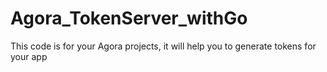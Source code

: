 # Agora_TokenServer_withGo
This code is for your Agora projects, it will help you to generate tokens for your app
